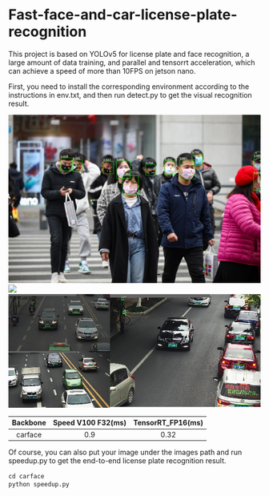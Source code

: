 # Fast-face-and-car-license-plate-recognition
This project is based on YOLOv5 for license plate and face recognition, a large amount of data training, and parallel and tensorrt acceleration, which can achieve a speed of more than 10FPS on jetson nano.

First, you need to install the corresponding environment according to the instructions in env.txt, and then run detect.py to get the visual recognition result.

<img src="https://github.com/pzyqwe/Fast-face-and-car-license-plate-recognition/blob/main/carface/output/1.jpg" width="950px">
<img src="https://github.com/pzyqwe/Fast-face-and-car-license-plate-recognition/blob/main/carface/output/face.png" width="950px">
<img src="https://github.com/pzyqwe/Fast-face-and-car-license-plate-recognition/blob/main/carface/output/car.png" width="950px">

|   Backbone   | Speed V100 F32(ms) | TensorRT_FP16(ms) |
| :----------: | :---------:        | :---------------: |
|  carface     |       0.9          |       0.32        |


Of course, you can also put your image under the images path and run speedup.py to get the end-to-end license plate recognition result.

```shell
cd carface
python speedup.py
```
